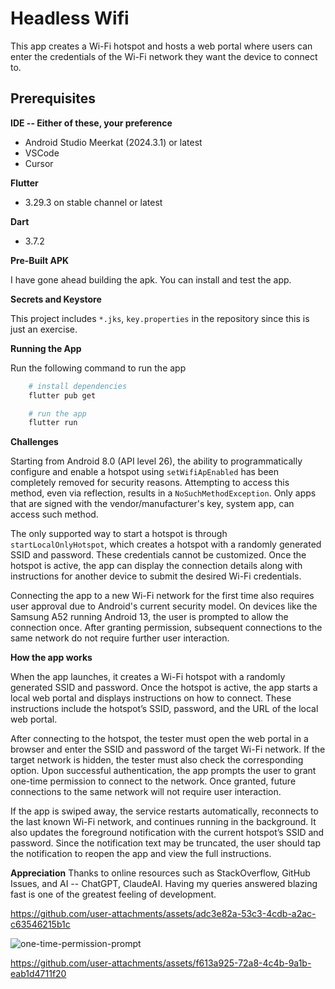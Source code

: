 # Headless Wifi

This app creates a Wi-Fi hotspot and hosts a web portal where users can enter the credentials of the Wi-Fi network they want the device to connect to.

## Prerequisites

**IDE -- Either of these, your preference**
 - Android Studio Meerkat (2024.3.1) or latest
 - VSCode
 - Cursor

**Flutter**
- 3.29.3 on stable channel or latest

**Dart**
- 3.7.2

**Pre-Built APK**

I have gone ahead building the apk. You can install and test the app.


**Secrets and Keystore**

This project includes `*.jks`, `key.properties` in the repository since this is just an exercise.

**Running the App**

Run the following command to run the app

```sh
    # install dependencies
    flutter pub get

    # run the app
    flutter run
```

**Challenges**

Starting from Android 8.0 (API level 26), the ability to programmatically configure and enable a hotspot using `setWifiApEnabled` has been completely removed for security reasons. Attempting to access this method, even via reflection, results in a `NoSuchMethodException`. Only apps that are signed with the vendor/manufacturer's key, system app, can access such method.

The only supported way to start a hotspot is through `startLocalOnlyHotspot`, which creates a hotspot with a randomly generated SSID and password. These credentials cannot be customized. Once the hotspot is active, the app can display the connection details along with instructions for another device to submit the desired Wi-Fi credentials.

Connecting the app to a new Wi-Fi network for the first time also requires user approval due to Android's current security model. On devices like the Samsung A52 running Android 13, the user is prompted to allow the connection once. After granting permission, subsequent connections to the same network do not require further user interaction. 


**How the app works**

When the app launches, it creates a Wi-Fi hotspot with a randomly generated SSID and password. Once the hotspot is active, the app starts a local web portal and displays instructions on how to connect. These instructions include the hotspot’s SSID, password, and the URL of the local web portal.

After connecting to the hotspot, the tester must open the web portal in a browser and enter the SSID and password of the target Wi-Fi network. If the target network is hidden, the tester must also check the corresponding option. Upon successful authentication, the app prompts the user to grant one-time permission to connect to the network. Once granted, future connections to the same network will not require user interaction.

If the app is swiped away, the service restarts automatically, reconnects to the last known Wi-Fi network, and continues running in the background. It also updates the foreground notification with the current hotspot’s SSID and password. Since the notification text may be truncated, the user should tap the notification to reopen the app and view the full instructions.

**Appreciation**
Thanks to online resources such as StackOverflow, GitHub Issues, and AI -- ChatGPT, ClaudeAI. Having my queries answered blazing fast is one of the greatest feeling of development.
 

https://github.com/user-attachments/assets/adc3e82a-53c3-4cdb-a2ac-c63546215b1c

![one-time-permission-prompt](https://github.com/user-attachments/assets/9704336e-d032-4ab1-bb2c-6d35bd71b217)



https://github.com/user-attachments/assets/f613a925-72a8-4c4b-9a1b-eab1d4711f20


